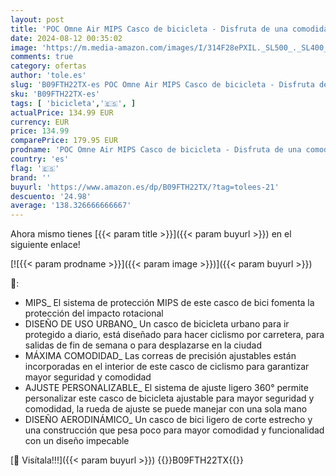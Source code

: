```yaml
---
layout: post
title: 'POC Omne Air MIPS Casco de bicicleta - Disfruta de una comodidad y una funcionalidad extraordinarias con una protección que te anima a superarte'
date: 2024-08-12 00:35:02
image: 'https://m.media-amazon.com/images/I/314F28ePXIL._SL500_._SL400_.jpg'
comments: true
category: ofertas
author: 'tole.es'
slug: 'B09FTH22TX-es POC Omne Air MIPS Casco de bicicleta - Disfruta de una...'
sku: 'B09FTH22TX-es'
tags: [ 'bicicleta','🇪🇸', ]
actualPrice: 134.99 EUR
currency: EUR
price: 134.99
comparePrice: 179.95 EUR
prodname: 'POC Omne Air MIPS Casco de bicicleta - Disfruta de una comodidad y una funcionalidad extraordinarias con una protección que te anima a superarte'
country: 'es'
flag: '🇪🇸'
brand: ''
buyurl: 'https://www.amazon.es/dp/B09FTH22TX/?tag=tolees-21'
descuento: '24.98'
average: '138.326666666667'
---
```


Ahora mismo tienes [{{< param title >}}]({{< param buyurl >}}) en el siguiente enlace!

[![{{< param prodname >}}]({{< param image >}})]({{< param buyurl >}})

🔎:

- MIPS_ El sistema de protección MIPS de este casco de bici fomenta la protección del impacto rotacional
- DISEÑO DE USO URBANO_ Un casco de bicicleta urbano para ir protegido a diario, está diseñado para hacer ciclismo por carretera, para salidas de fin de semana o para desplazarse en la ciudad
- MÁXIMA COMODIDAD_ Las correas de precisión ajustables están incorporadas en el interior de este casco de ciclismo para garantizar mayor seguridad y comodidad
- AJUSTE PERSONALIZABLE_ El sistema de ajuste ligero 360° permite personalizar este casco de bicicleta ajustable para mayor seguridad y comodidad, la rueda de ajuste se puede manejar con una sola mano
- DISEÑO AERODINÁMICO_ Un casco de bici ligero de corte estrecho y una construcción que pesa poco para mayor comodidad y funcionalidad con un diseño impecable

[🛒 Visítala!!!]({{< param buyurl >}})
{{<world>}}B09FTH22TX{{</world>}}
